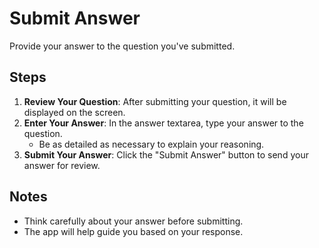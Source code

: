# Submit Answer

Provide your answer to the question you've submitted.

## Steps

1. **Review Your Question**: After submitting your question, it will be displayed on the screen.
2. **Enter Your Answer**: In the answer textarea, type your answer to the question.
   - Be as detailed as necessary to explain your reasoning.
3. **Submit Your Answer**: Click the "Submit Answer" button to send your answer for review.

## Notes

- Think carefully about your answer before submitting.
- The app will help guide you based on your response.